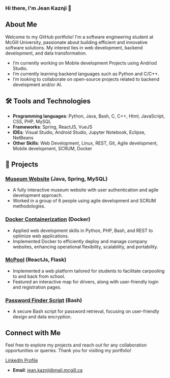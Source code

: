 ### Hi there, I'm Jean Kaznji 👋

## About Me

Welcome to my GitHub portfolio! I'm a software engineering student at McGill University, passionate about building efficient and innovative software solutions. My interest lies in web development, backend development, and data transformation.

- I’m currently working on Mobile development Projects using Andriod Studio.
- I’m currently learning backend languages such as Python and C/C++.
- I’m looking to collaborate on open-source projects related to backend development and/or AI.

## 🛠 Tools and Technologies 
- **Programming languages**: Python, Java, Bash, C, C++, Html, JavaScript, CSS, PHP, MySQL
- **Frameworks**: Spring, ReactJS, VueJS
- **IDEs**: Visual Studio, Android Studio, Jupyter Notebook, Eclipse, NetBeans
- **Other Skills**: Web Development, Linux, REST, Git, Agile development, Mobile development, SCRUM, Docker

## 💼 Projects

### [Museum Website](https://github.com/McGill-ECSE321-Fall2022/project-group-07) (Java, Spring, MySQL)
- A fully interactive museum website with user authentication and agile development approach.
- Worked in a group of 6 people using agile development and SCRUM methodologies.

### [Docker Containerization](https://github.com/JeanKa25/Docker-Containerization) (Docker)
- Applied web development skills in Python, PHP, Bash, and REST to optimize web applications.
- Implemented Docker to efficiently deploy and manage company websites, enhancing operational flexibility, scalability, and portability.

### [McPool](https://github.com/YazdanZ/McGill-ECSE428-Project) (ReactJs, Flask)
- Implemented a web platform tailored for students to facilitate carpooling to and back from school.
- Featured an interactive map for drivers, along with user-friendly login and registration pages.

### [Password Finder Script](https://github.com/JeanKa25/Password-Finder) (Bash)
- A secure Bash script for password retrieval, focusing on user-friendly design and data encryption.

## Connect with Me

Feel free to explore my projects and reach out for any collaboration opportunities or queries. Thank you for visiting my portfolio!

[LinkedIn Profile](https://www.linkedin.com/in/jean-kaznji/)

- **Email**: jean.kaznji@mail.mcgill.ca


<!--
**JeanKa25/Jeanka25** is a ✨ _special_ ✨ repository because its `README.md` (this file) appears on your GitHub profile.

Here are some ideas to get you started:

- 🔭 I’m currently working on ...
- 🌱 I’m currently learning ...
- 👯 I’m looking to collaborate on ...
- 🤔 I’m looking for help with ...
- 💬 Ask me about ...
- 📫 How to reach me: ...
- 😄 Pronouns: ...
- ⚡ Fun fact: ...
-->
